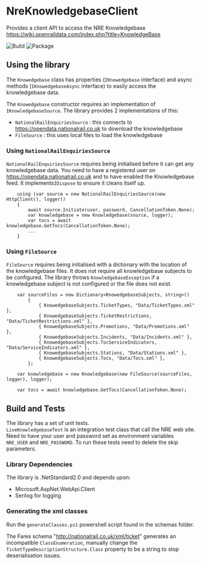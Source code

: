 # NreKnowledgebaseClient
Provides a client API to access the NRE Knowledgebase https://wiki.openraildata.com/index.php?title=KnowledgeBase

![Build](https://github.com/phils0/NreKnowledgebaseClient/actions/workflows/build.yml/badge.svg)
![Package](https://github.com/phils0/NreKnowledgebaseClient/actions/workflows/package.yml/badge.svg)
 
 ## Using the library
 
The `Knowedgebase` class has properties (`IKnowedgebase` interface) and async methods (`IKnowedgebaseAsync` interface) to easily access the knowledgebase data.
 
The `Knowedgebase` constructor requires an implementation of `IKnowledgebaseSource`.  The library provides 2 implementations of this:
* `NationalRailEnquiriesSource` : this connects to https://opendata.nationalrail.co.uk to download the knowledgebase
* `FileSource` : this uses local files to load the knowledgebase
 
### Using `NationalRailEnquiriesSource` 
`NationalRailEnquiriesSource` requires being initialised before it can get any knowledgebase data. You need to have a registered user on https://opendata.nationalrail.co.uk and to have enabled the Knowledgebase feed. It implements`IDispose` to ensure it cleans itself up.  
```
    using (var source = new NationalRailEnquiriesSource(new HttpClient(), logger))
    {
        await source.Initiate(user, password, CancellationToken.None);
        var knowledgebase = new Knowledgebase(source, logger);
        var tocs = await knowledgebase.GetTocs(CancellationToken.None);
        ...
    }
```
### Using `FileSource` 
`FileSource` requires being initialised with a dictionary with the location of the knowledgebase files.  It does not require all knowledgebase subjects to be configured.  The library throws `KnowledgebaseException` if a knowledgebase subject is not configured or the file does not exist.  

```
    var sourceFiles = new Dictionary<KnowedgebaseSubjects, string>()
        {
            { KnowedgebaseSubjects.TicketTypes, "Data/TicketTypes.xml" },
            { KnowedgebaseSubjects.TicketRestrictions, "Data/TicketRestrictions.xml" },
            { KnowedgebaseSubjects.Promotions, "Data/Promotions.xml" },
            { KnowedgebaseSubjects.Incidents, "Data/Incidents.xml" },
            { KnowedgebaseSubjects.TocServiceIndicators, "Data/ServiceIndicators.xml" },
            { KnowedgebaseSubjects.Stations, "Data/Stations.xml" },
            { KnowedgebaseSubjects.Tocs, "Data/Tocs.xml" },
        };

    var knowledgebase = new Knowledgebase(new FileSource(sourceFiles, logger), logger);

    var tocs = await knowledgebase.GetTocs(CancellationToken.None);
```
 
## Build and Tests

The library has a set of unit tests.  
`LiveKnowledgebaseTest` is an integration test class that call the NRE web site.  Need to have your user and password set as environment variables `NRE_USER` and `NRE_PASSWORD`.  To run these tests need to delete the skip parameters.

### Library Dependencies
 
The library is .NetStandard2.0 and depends upon:
* Microsoft.AspNet.WebApi.Client
* Serilog for logging 
 
### Generating the xml classes
 
Run the `generateClasses.ps1` powershell script found in the schemas folder.
 
The Fares schema "http://nationalrail.co.uk/xml/ticket" generates an incompatible `ClassEnumeration`, manually change the `TicketTypeDescriptionStructure.Class` property to be a string to stop deserialisation issues.